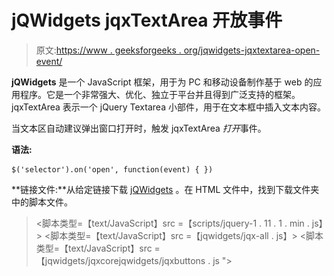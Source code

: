 # jQWidgets jqxTextArea 开放事件

> 原文:[https://www . geeksforgeeks . org/jqwidgets-jqxtextarea-open-event/](https://www.geeksforgeeks.org/jqwidgets-jqxtextarea-open-event/)

**jQWidgets** 是一个 JavaScript 框架，用于为 PC 和移动设备制作基于 web 的应用程序。它是一个非常强大、优化、独立于平台并且得到广泛支持的框架。jqxTextArea 表示一个 jQuery Textarea 小部件，用于在文本框中插入文本内容。

当文本区自动建议弹出窗口打开时，触发 jqxTextArea *打开*事件。

**语法:**

```
$('selector').on('open', function(event) { })
```

**链接文件:**从给定链接下载 [jQWidgets](https://www.jqwidgets.com/download/.) 。在 HTML 文件中，找到下载文件夹中的脚本文件。

> <link rel="”stylesheet”" href="”jqwidgets/styles/jqx.base.css”" type="”text/css”">
> <脚本类型=【text/JavaScript】src =【scripts/jquery-1 . 11 . 1 . min . js】></脚本>
> <脚本类型=【text/JavaScript】src =【jqwidgets/jqx-all . js】></脚本>
> <脚本类型=【text/JavaScript】src =【jqwidgets/jqxcorejqwidgets/jqxbuttons . js "></script>
> <script type = " text/JavaScript " src = " jqwidgets/jqxscrollbar . js "></script>
> <script type = " text/JavaScript " src = " jqwidgets/jqxtextarea . js ">/script>

**示例:**以下示例说明了 jQWidgets jqxTextArea *打开*事件。

## 超文本标记语言

```
<!DOCTYPE html>
<html lang="en">

<head>
    <link rel="stylesheet" href=
"jqwidgets/styles/jqx.base.css" type="text/css" />
    <script type="text/javascript" 
            src="scripts/jquery-1.11.1.min.js">
    </script>
    <script type="text/javascript" 
            src="jqwidgets/jqx-all.js">
    </script>
    <script type="text/javascript" 
            src="jqwidgets/jqxcore.js">
    </script>
    <script type="text/javascript" 
            src=".jqwidgets/jqxbuttons.js">
    </script>
    <script type="text/javascript" 
            src="jqwidgets/jqxscrollbar.js">
    </script>
    <script type="text/javascript" 
            src="jqwidgets/jqxtextarea.js">
    </script>
</head>

<body>
    <center>
        <h1 style="color: green;">
            GeeksforGeeks
        </h1>

        <h3>
            jQWidgets jqxTextArea open Event
        </h3>

        <textarea id='jqxTA'></textarea>
    </center>

    <script type="text/javascript">
        $(document).ready(function() {
            var data = [
                "Computer Science",
                "C Programming",
                "C++ Programming",
                "Java Programming",
                "Python Programming",
                "HTML",
                "CSS",
                "JavaScript",
                "jQuery",
                "PHP",
                "Bootstrap"
            ];

            $('#jqxTA').jqxTextArea({
                source: data,
                width: 250,
                height: 100,
                placeHolder: 'Enter Subjects...'
            });

            $('#jqxTA').on('open', function() {
                alert("The pop-up has been Opened");
            });
        });
    </script>
</body>

</html>
```

**输出:**

![](img/e09d7291703b3560ed4492d2763c4722.png)

**参考:**[https://www . jqwidgets . com/jquery-widgets-documentation/documentation/jqxtextarea/jquery-textarea-API . htm](https://www.jqwidgets.com/jquery-widgets-documentation/documentation/jqxtextarea/jquery-textarea-api.htm)